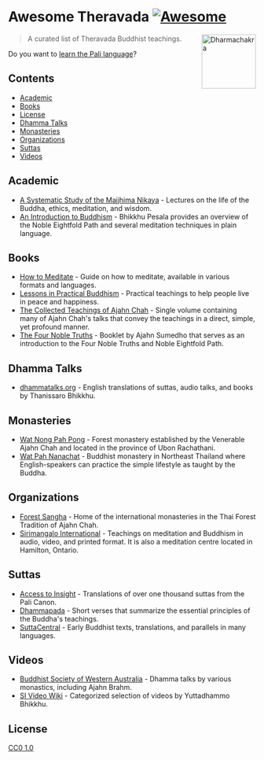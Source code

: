# Awesome Theravada [![Awesome](https://cdn.rawgit.com/sindresorhus/awesome/d7305f38d29fed78fa85652e3a63e154dd8e8829/media/badge.svg)](https://github.com/sindresorhus/awesome)

[<img src="https://upload.wikimedia.org/wikipedia/commons/d/df/Dharma_Wheel.svg" alt="Dharmachakra" align="right" width="110">](https://en.wikipedia.org/wiki/Theravada)

> A curated list of Theravada Buddhist teachings.

Do you want to [learn the Pali language](https://github.com/unbinding-org/awesome-pali)?

## Contents

- [Academic](#academic)
- [Books](#books)
- [License](#license)
- [Dhamma Talks](#dhamma-talks)
- [Monasteries](#monasteries)
- [Organizations](#organizations)
- [Suttas](#suttas)
- [Videos](#videos)

## Academic

- [A Systematic Study of the Majjhima Nikaya](http://bodhimonastery.org/a-systematic-study-of-the-majjhima-nikaya.html) - Lectures on the life of the Buddha, ethics, meditation, and wisdom.
- [An Introduction to Buddhism](http://www.aimwell.org/buddhism.html) - Bhikkhu Pesala provides an overview of the Noble Eightfold Path and several meditation techniques in plain language.

## Books

- [How to Meditate](https://www.sirimangalo.org/text/how-to-meditate/) - Guide on how to meditate, available in various formats and languages.
- [Lessons in Practical Buddhism](https://www.sirimangalo.org/text/lessons-in-practical-buddhism/) - Practical teachings to help people live in peace and happiness.
- [The Collected Teachings of Ajahn Chah](https://forestsangha.org/teachings/books/the-collected-teachings-of-ajahn-chah-single-volume?language=English) - Single volume containing many of Ajahn Chah's talks that convey the teachings in a direct, simple, yet profound manner.
- [The Four Noble Truths](https://forestsangha.org/teachings/books/the-four-noble-truths?language=English) - Booklet by Ajahn Sumedho that serves as an introduction to the Four Noble Truths and Noble Eightfold Path.

## Dhamma Talks

- [dhammatalks.org](http://www.dhammatalks.org) - English translations of suttas, audio talks, and books by Thanissaro Bhikkhu.

## Monasteries

- [Wat Nong Pah Pong](http://watnongpahpong.org/indexe.php) - Forest monastery established by the Venerable Ajahn Chah and located in the province of Ubon Rachathani.
- [Wat Pah Nanachat](http://www.watpahnanachat.org/) - Buddhist monastery in Northeast Thailand where English-speakers can practice the simple lifestyle as taught by the Buddha.

## Organizations

- [Forest Sangha](https://forestsangha.org/) - Home of the international monasteries in the Thai Forest Tradition of Ajahn Chah.
- [Sirimangalo International](https://www.sirimangalo.org/) - Teachings on meditation and Buddhism in audio, video, and printed format. It is also a meditation centre located in Hamilton, Ontario.

## Suttas

- [Access to Insight](http://www.accesstoinsight.org/) - Translations of over one thousand suttas from the Pali Canon.
- [Dhammapada](http://www.accesstoinsight.org/tipitaka/kn/dhp/dhp.intro.budd.html) - Short verses that summarize the essential principles of the Buddha's teachings.
- [SuttaCentral](https://suttacentral.net/) - Early Buddhist texts, translations, and parallels in many languages.

## Videos

- [Buddhist Society of Western Australia](https://bswa.org/teachings/) - Dhamma talks by various monastics, including Ajahn Brahm.
- [SI Video Wiki](https://video.sirimangalo.org/) - Categorized selection of videos by Yuttadhammo Bhikkhu.

## License

[CC0 1.0](https://creativecommons.org/publicdomain/zero/1.0/)
